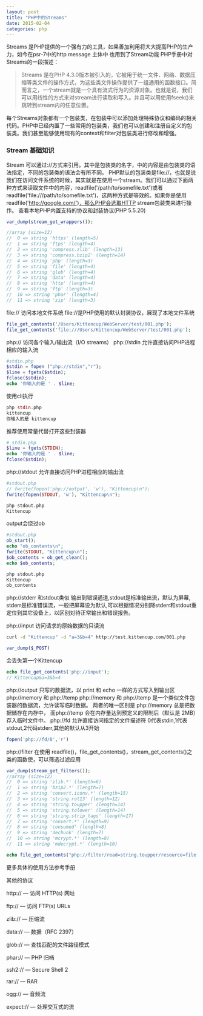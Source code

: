 ```yaml
---
layout: post
title: "PHP中的Streams"
date: 2015-02-04
categories: php
---
```


Streams 是PHP提供的一个强有力的工具，如果善加利用将大大提高PHP的生产力，如今在psr-7中的http message 主体中 也用到了Stream功能 PHP手册中对Streams的一段描述：

> Streams 是在PHP 4.3.0版本被引入的，它被用于统一文件、网络、数据压缩等类文件的操作方式，为这些类文件操作提供了一组通用的函数接口。简而言之，一个stream就是一个具有流式行为的资源对象。也就是说，我们可以用线性的方式来对stream进行读取和写入。并且可以用使用fseek()来跳转到stream内的任意位置。

每个Streams对象都有一个包装类，在包装中可以添加处理特殊协议和编码的相关代码。PHP中已经内置了一些常用的包装类，我们也可以创建和注册自定义的包装类。我们甚至能够使用现有的context和filter对包装类进行修改和增强。

### Stream 基础知识

Stream 可以通过<scheme>://<target>方式来引用。其中<scheme>是包装类的名字，<target>中的内容是由包装类的语法指定，不同的包装类的语法会有所不同。 PHP默认的包装类是file://，也就是说我们在访问文件系统的时候，其实就是在使用一个stream。我们可以通过下面两种方式来读取文件中的内容，readfile('/path/to/somefile.txt')或者readfile('file:///path/to/somefile.txt')，这两种方式是等效的。如果你是使用readfile('http://google.com/')，那么PHP会选取HTTP stream包装类来进行操作。 查看本地PHP内置支持的协议和封装协议(PHP 5.5.20)

```php
var_dump(stream_get_wrappers());

//array (size=12)
//  0 => string 'https' (length=5)
//  1 => string 'ftps' (length=4)
//  2 => string 'compress.zlib' (length=13)
//  3 => string 'compress.bzip2' (length=14)
//  4 => string 'php' (length=3)
//  5 => string 'file' (length=4)
//  6 => string 'glob' (length=4)
//  7 => string 'data' (length=4)
//  8 => string 'http' (length=4)
//  9 => string 'ftp' (length=3)
//  10 => string 'phar' (length=4)
//  11 => string 'zip' (length=3)
```

file:// 访问本地文件系统
file://是PHP使用的默认封装协议，展现了本地文件系统

```php
file_get_contents('/Users/Kittencup/WebServer/test/001.php');
file_get_contents('file:///Users/Kittencup/WebServer/test/001.php');
```

php:// 访问各个输入/输出流（I/O streams）
php://stdin
允许直接访问PHP进程相应的输入流

```php
#stdin.php
$stdin = fopen ("php://stdin","r");
$line = fgets($stdin);
fclose($stdin);
echo '你输入的是 ' . $line;
```

使用cli执行

```php
php stdin.php
kittencup
你输入的是 kittencup
```

推荐使用常量代替打开这些封装器

```php
# stdin.php
$line = fgets(STDIN);
echo '你输入的是 ' . $line;
fclose($stdin);
```

php://stdout
允许直接访问PHP进程相应的输出流

```php
#stdout.php
// fwrite(fopen('php://output', 'w'), "Kittencup\n");
fwrite(fopen(STDOUT, 'w'), "Kittencup\n");
```

```bash
php stdout.php
Kittencup
```

output会绕过ob
```php
#stdout.php
ob_start();
echo "ob_contents\n";
fwrite(STDOUT, "Kittencup\n");
$ob_contents = ob_get_clean();
echo $ob_contents;
```

```bash
php stdout.php
Kittencup
ob_contents
```

php://stderr
和stdout类似 输出到错误通道,stdout是标准输出流，默认为屏幕,
stderr是标准错误流，一般把屏幕设为默认,可以根据情况分别降stderr和stdout重定位到其它设备上，以区别对待正常输出和错误报告。

php://input
访问请求的原始数据的只读流

```bash
curl -d "Kittencup" -d "a=3&b=4" http://test.kittencup.com/001.php
```

```php
var_dump($_POST)
```

会丢失第一个Kittencup

```php
echo file_get_contents('php://input');
// Kittencup&a=3&b=4
```

php://output
只写的数据流，以 print 和 echo 一样的方式写入到输出区
php://memory 和 php://temp
php://memory 和 php://temp 是一个类似文件包装器的数据流，允许读写临时数据。
两者的唯一区别是 php://memory 总是把数据储存在内存中， 而php://temp 会在内存量达到预定义的限制后（默认是 2MB）存入临时文件中。
php://fd
允许直接访问指定的文件描述符
0代表stdin,1代表stdout,2代码stderr,其他的默认从3开始

```php
fopen('php://fd/0','r')
```

php://filter
在使用 readfile()，file_get_contents()，stream_get_contents()之类的函数使，可以筛选过滤应用

```php
var_dump(stream_get_filters());
//array (size=12)
//  0 => string 'zlib.*' (length=6)
//  1 => string 'bzip2.*' (length=7)
//  2 => string 'convert.iconv.*' (length=15)
//  3 => string 'string.rot13' (length=12)
//  4 => string 'string.toupper' (length=14)
//  5 => string 'string.tolower' (length=14)
//  6 => string 'string.strip_tags' (length=17)
//  7 => string 'convert.*' (length=9)
//  8 => string 'consumed' (length=8)
//  9 => string 'dechunk' (length=7)
//  10 => string 'mcrypt.*' (length=8)
//  11 => string 'mdecrypt.*' (length=10)

echo file_get_contents("php://filter/read=string.toupper/resource=file:///Users/kittencup/WebServer/test/001.php");
```

更多具体的使用方法参考手册

其他的协议

http:// — 访问 HTTP(s) 网址

ftp:// — 访问 FTP(s) URLs

zlib:// — 压缩流

data:// — 数据（RFC 2397）

glob:// — 查找匹配的文件路径模式

phar:// — PHP 归档

ssh2:// — Secure Shell 2

rar:// — RAR

ogg:// — 音频流

expect:// — 处理交互式的流
